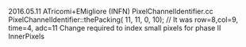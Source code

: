 2016.05.11 ATricomi+EMigliore (INFN) PixelChannelIdentifier.cc 
PixelChannelIdentifier::thePacking( 11, 11, 0, 10); // It was row=8,col=9, time=4, adc=11
Change required to index small pixels for phase II InnerPixels


